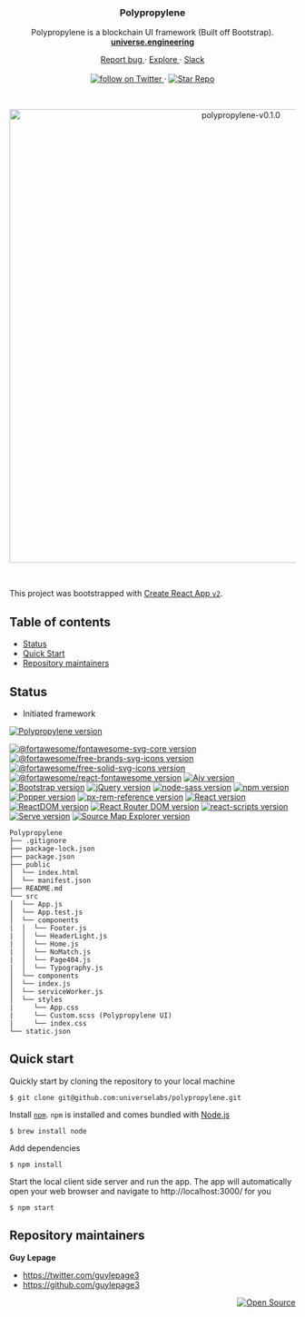 <div align="center">

  <h3>Polypropylene</h3>

  <p>
    Polypropylene is a blockchain UI framework (Built off Bootstrap).
    <br/>
    <a href="https://universe.engineering">
      <strong>universe.engineering</strong>
    </a>
  </p>
  <p>
    <a href="https://github.com/universelabs/polypropylene/issues/new">
      Report bug
    </a>
    &middot;
    <a href="https://github.com/universelabs/">
      Explore
    </a>
    &middot;
    <a href="https://join.slack.com/t/universelabs/shared_invite/enQtNDQ0MjY3NDI5MTkwLTIzMWQ4M2U3MGQ3ZDY5MzM5MGQ5ZDM1MDZjNTgwNGI5NDdiNDY4ZDQyNWI2NjEzZmU3NzVmOTYwYzEzYzc1ZDE">
      Slack
    </a>
    <br/>
    <br/>
    <a href="https://twitter.com/intent/follow?screen_name=universelabs">
      <img src="https://img.shields.io/twitter/url/https/twitter.com/universelabs.svg?style=social&label=Follow%20%40universelabs&logo=twitter" alt="follow on Twitter" />
    </a>
    &middot;
    <a href="https://github.com/universelabs/polypropylene/stargazers">
      <img src="https://img.shields.io/github/stars/universelabs/polypropylene.svg?style=social&label=Star&maxAge=2592000" alt="Star Repo" />
    </a>
  </p>
</div>
<br/>
<p align="center">
  <a href="https://universe.engineering">
    <img width="800" alt="polypropylene-v0.1.0" src="https://user-images.githubusercontent.com/1711854/48501891-47673d80-e80c-11e8-988f-a173548d94ea.png">
  </a>
</p>

<br/>

This project was bootstrapped with [Create React App `v2`](https://github.com/facebookincubator/create-react-app).


## Table of contents

- [Status](#status)
- [Quick Start](#quick-start)
- [Repository maintainers](#repository-maintainers)

## Status
- Initiated framework

[![Polypropylene version](https://img.shields.io/badge/dynamic/json.svg?label=Polypropylene&url=https%3A%2F%2Fraw.githubusercontent.com%2Funiverselabs%2Fpolypropylene%2Fmaster%2Fpackage.json&query=%24.version&colorA=%23212121&colorB=%2300BB00)](https://github.com/universelabs/polypropylene)

[![@fortawesome/fontawesome-svg-core version](https://img.shields.io/badge/dynamic/json.svg?label=@fortawesome/fontawesome-svg-core&url=https%3A%2F%2Fraw.githubusercontent.com%2Funiverselabs%2Fpolypropylene%2Fmaster%2Fpackage.json&query=%24.dependencies%5B%22@fortawesome/fontawesome-svg-core%22%5D&colorA=%23212121&colorB=%23007BFF)](https://www.npmjs.com/package/@fortawesome/fontawesome-svg-core)
[![@fortawesome/free-brands-svg-icons version](https://img.shields.io/badge/dynamic/json.svg?label=@fortawesome/free-brands-svg-icons&url=https%3A%2F%2Fraw.githubusercontent.com%2Funiverselabs%2Fpolypropylene%2Fmaster%2Fpackage.json&query=%24.dependencies%5B%22@fortawesome/free-brands-svg-icons%22%5D&colorA=%23212121&colorB=%23007BFF)](https://www.npmjs.com/package/@fortawesome/free-brands-svg-icons)
[![@fortawesome/free-solid-svg-icons version](https://img.shields.io/badge/dynamic/json.svg?label=@fortawesome/free-solid-svg-icons&url=https%3A%2F%2Fraw.githubusercontent.com%2Funiverselabs%2Fpolypropylene%2Fmaster%2Fpackage.json&query=%24.dependencies%5B%22@fortawesome/free-solid-svg-icons%22%5D&colorA=%23212121&colorB=%23007BFF)](https://www.npmjs.com/package/@fortawesome/free-solid-svg-icons)
[![@fortawesome/react-fontawesome version](https://img.shields.io/badge/dynamic/json.svg?label=@fortawesome/react-fontawesome&url=https%3A%2F%2Fraw.githubusercontent.com%2Funiverselabs%2Fpolypropylene%2Fmaster%2Fpackage.json&query=%24.dependencies%5B%22@fortawesome/react-fontawesome%22%5D&colorA=%23212121&colorB=%23007BFF)](https://www.npmjs.com/package/@fortawesome/react-fontawesome)
[![Ajv version](https://img.shields.io/badge/dynamic/json.svg?label=Ajv&url=https%3A%2F%2Fraw.githubusercontent.com%2Funiverselabs%2Fpolypropylene%2Fmaster%2Fpackage.json&query=%24.dependencies%5B%22ajv%22%5D&colorA=%23212121&colorB=%23007BFF)](https://www.npmjs.com/package/ajv)
[![Bootstrap version](https://img.shields.io/badge/dynamic/json.svg?label=Bootstrap&url=https%3A%2F%2Fraw.githubusercontent.com%2Funiverselabs%2Fpolypropylene%2Fmaster%2Fpackage.json&query=%24.dependencies%5B%22bootstrap%22%5D&colorA=%23212121&colorB=%23007BFF)](https://www.npmjs.com/package/bootstrap)
[![jQuery version](https://img.shields.io/badge/dynamic/json.svg?label=jQuery&url=https%3A%2F%2Fraw.githubusercontent.com%2Funiverselabs%2Fpolypropylene%2Fmaster%2Fpackage.json&query=%24.dependencies%5B%22jquery%22%5D&colorA=%23212121&colorB=%23007BFF)](https://www.npmjs.com/package/jquery)
[![node-sass version](https://img.shields.io/badge/dynamic/json.svg?label=node-sass&url=https%3A%2F%2Fraw.githubusercontent.com%2Funiverselabs%2Fpolypropylene%2Fmaster%2Fpackage.json&query=%24.dependencies%5B%22node-sass%22%5D&colorA=%23212121&colorB=%23007BFF)](https://www.npmjs.com/package/node-sass)
[![npm version](https://img.shields.io/npm/v/npm.svg?colorA=%23212121&colorB=%23007BFF)](https://www.npmjs.com/package/npm)
[![Popper version](https://img.shields.io/badge/dynamic/json.svg?label=Popper&url=https%3A%2F%2Fraw.githubusercontent.com%2Funiverselabs%2Fpolypropylene%2Fmaster%2Fpackage.json&query=%24.dependencies%5B%22popper.js%22%5D&colorA=%23212121&colorB=%23007BFF)](https://www.npmjs.com/package/popper.js)
[![px-rem-reference version](https://img.shields.io/badge/dynamic/json.svg?label=px-rem-reference&url=https%3A%2F%2Fraw.githubusercontent.com%2Funiverselabs%2Fpolypropylene%2Fmaster%2Fpackage.json&query=%24.devDependencies%5B%22px-rem-reference%22%5D&colorA=%23212121&colorB=%23007BFF)](https://www.npmjs.com/package/px-rem-reference)
[![React version](https://img.shields.io/badge/dynamic/json.svg?label=React&url=https%3A%2F%2Fraw.githubusercontent.com%2Funiverselabs%2Fpolypropylene%2Fmaster%2Fpackage.json&query=%24.dependencies%5B%22react%22%5D&colorA=%23212121&colorB=%23007BFF)](https://www.npmjs.com/package/react)
[![ReactDOM version](https://img.shields.io/badge/dynamic/json.svg?label=ReactDOM&url=https%3A%2F%2Fraw.githubusercontent.com%2Funiverselabs%2Fpolypropylene%2Fmaster%2Fpackage.json&query=%24.dependencies%5B%22react-dom%22%5D&colorA=%23212121&colorB=%23007BFF)](https://www.npmjs.com/package/react-dom)
[![React Router DOM version](https://img.shields.io/badge/dynamic/json.svg?label=React+Router+DOM&url=https%3A%2F%2Fraw.githubusercontent.com%2Funiverselabs%2Fpolypropylene%2Fmaster%2Fpackage.json&query=%24.dependencies%5B%22react-router-dom%22%5D&colorA=%23212121&colorB=%23007BFF)](https://www.npmjs.com/package/react-router-dom)
[![react-scripts version](https://img.shields.io/badge/dynamic/json.svg?label=react-scripts+%28Create+React+App%29&url=https%3A%2F%2Fraw.githubusercontent.com%2Funiverselabs%2Fpolypropylene%2Fmaster%2Fpackage.json&query=%24.dependencies%5B%22react-scripts%22%5D&colorA=%23212121&colorB=%23007BFF)](https://www.npmjs.com/package/react-scripts)
[![Serve version](https://img.shields.io/badge/dynamic/json.svg?label=Serve&url=https%3A%2F%2Fraw.githubusercontent.com%2Funiverselabs%2Fpolypropylene%2Fmaster%2Fpackage.json&query=%24.dependencies%5B%22serve%22%5D&colorA=%23212121&colorB=%23007BFF)](https://www.npmjs.com/package/serve)
[![Source Map Explorer version](https://img.shields.io/badge/dynamic/json.svg?label=Source+Map+Explorer&url=https%3A%2F%2Fraw.githubusercontent.com%2Funiverselabs%2Fpolypropylene%2Fmaster%2Fpackage.json&query=%24.dependencies%5B%22source-map-explorer%22%5D&colorA=%23212121&colorB=%23007BFF)](https://www.npmjs.com/package/source-map-explorer)


```
Polypropylene
├── .gitignore
├── package-lock.json
├── package.json
├── public
│  └── index.html
│  └── manifest.json
├── README.md
└── src
│  └── App.js
│  └── App.test.js
│  └── components
|  │  └── Footer.js
|  │  └── HeaderLight.js
|  │  └── Home.js
|  │  └── NoMatch.js
|  │  └── Page404.js
|  │  └── Typography.js
│  └── components
│  └── index.js
│  └── serviceWorker.js
│  └── styles
|     └── App.css
|     └── Custom.scss (Polypropylene UI)
|     └── index.css
└── static.json
```


## Quick start

Quickly start by cloning the repository to your local machine

```
$ git clone git@github.com:universelabs/polypropylene.git
```

Install [`npm`](https://www.npmjs.com/get-npm). `npm` is installed and comes bundled with [Node.js](https://nodejs.org/en/download/package-manager/)

```
$ brew install node
```

Add dependencies

```
$ npm install
```

Start the local client side server and run the app. The app will automatically open your web browser and navigate to http://localhost:3000/ for you

```
$ npm start
```


## Repository maintainers

**Guy Lepage**
- <https://twitter.com/guylepage3>
- <https://github.com/guylepage3>

<div align="right">
  <a href="https://opensource.guide/how-to-contribute/#why-contribute-to-open-source">
    <img src="https://badges.frapsoft.com/os/v3/open-source.png?v=103)](https://github.com/ellerbrock/open-source-badges/" alt="Open Source">
  </a>
</div>